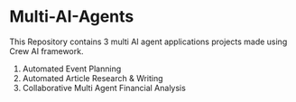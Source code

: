 # Multi-AI-Agents
This Repository contains 3 multi AI agent applications projects made using Crew AI framework.

1. Automated Event Planning
2. Automated Article Research & Writing
3. Collaborative Multi Agent Financial Analysis
  
